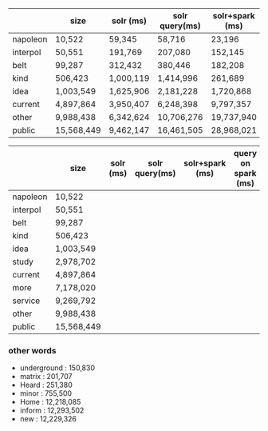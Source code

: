 |          | size       | solr (ms) | solr query(ms) | solr+spark (ms) | query on spark (ms) | solr+hdfs (ms) |
|----------|------------|-----------|----------------|-----------------|---------------------|----------------|
| napoleon | 10,522     | 59,345   |    58,716      |      23,196      |         14,532      |     2,254,306    |
| interpol | 50,551     | 191,769  |    207,080     |     152,145      |        149,624      |     2,256,404    |
| belt     | 99,287     | 312,432  |    380,446     |     182,208      |        29,771       |     2,286,729    |
| kind     | 506,423    | 1,000,119 |   1,414,996    |     261,689      |        625,148      |     2,296,842    |
| idea     | 1,003,549  | 1,625,906  |   2,181,228    |    1,720,868      |      1,670,571      |     2,402,400    |
| current  | 4,897,864  | 3,950,407 |   6,248,398     |    9,797,357      |     9,716,030       |     2,344,478    |
| other    | 9,988,438  | 6,342,624 |   10,706,276    |   19,737,940      |     18,481,440      |     2,494,579    |
| public   | 15,568,449 | 9,462,147 |   16,461,505    |   28,968,021      |     28,510,885      |     2,513,627    |


|          | size       | solr (ms) | solr query(ms) | solr+spark (ms) | query on spark (ms) | solr+hdfs (ms) |
|----------|------------|-----------|----------------|-----------------|---------------------|----------------|
| napoleon | 10,522     | |       |        |           |         |
| interpol | 50,551     | |       |        |           |         |
| belt     | 99,287     |  |       |        |           |         |
| kind     | 506,423    | |       |        |           |         |
| idea     | 1,003,549  | |       |        |           |         |
| study     | 2,978,702  |  |       |        |           |         |
| current  | 4,897,864  | |       |        |           |         |
| more | 7,178,020 |  |       |        |           |         |
| service | 9,269,792 |  |       |        |           |         |
| other    | 9,988,438  |  |       |        |           |         |
| public   | 15,568,449 |  |       |        |           |         |

### other words
- underground : 150,830
- matrix : 201,707
- Heard : 251,380
- minor : 755,500
- Home : 12,218,085
- inform : 12,293,502
- new : 12,229,326
